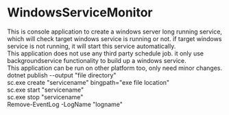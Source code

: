 # WindowsServiceMonitor
This is console application to create a windows server long running service, which will check target windows service is running or not. if target windows service is not running, it will start this service automatically.\
This application does not use any third party schedule job. it only use backgroundservice functionality to build up a windows service. \
This application can be run on other platform too, only need minor changes. \
dotnet publish --output "file directory" \
sc.exe create "servicename" bingpath="exe file location" \
sc.exe start "servicename"\
sc.exe stop "servicename"\
Remove-EventLog -LogName "logname"
